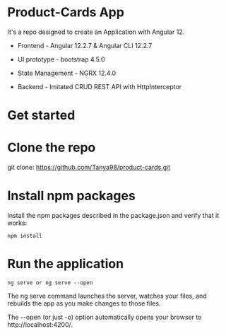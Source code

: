 # Product-Cards App
It's a repo designed to create an Application with Angular 12.

* Frontend - Angular 12.2.7 & Angular CLI 12.2.7

* UI prototype - bootstrap 4.5.0

* State Management - NGRX 12.4.0

* Backend - Imitated CRUD REST API with HttpInterceptor

# Get started

# Clone the repo
git clone: https://github.com/Tanya98/product-cards.git

# Install npm packages
Install the npm packages described in the package.json and verify that it works:

```
npm install
```

# Run the application

```
ng serve or ng serve --open
```

The ng serve command launches the server, watches your files, and rebuilds the app as you make changes to those files.

The --open (or just -o) option automatically opens your browser to http://localhost:4200/.
